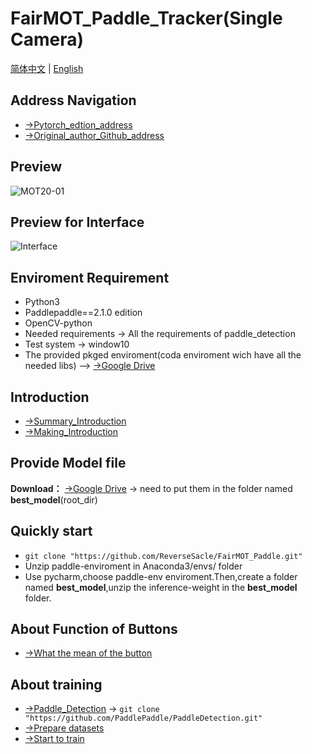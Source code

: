 **FairMOT_Paddle_Tracker(Single Camera)**
===
[简体中文](https://github.com/ReverseSacle/FairMOT_paddle/blob/main/README.md) | [English](https://github.com/ReverseSacle/FairMOT_paddle/blob/main/README_en.md)

Address Navigation
---
+ [→Pytorch_edtion_address](https://github.com/ReverseSacle/FairMOT-Pytorch-Tracker_Basic)
+ [→Original_author_Github_address](https://github.com/ifzhang/FairMOT)

Preview
---
![MOT20-01](https://github.com/ReverseSacle/FairMOT_Paddle/blob/main/docs/MOT20-01.gif)

Preview for Interface
---
![Interface](https://user-images.githubusercontent.com/73418195/126273708-42a9aec3-a07f-4102-aaf2-3a6f5cadf2b5.png)



Enviroment Requirement
---
+ Python3
+ Paddlepaddle==2.1.0 edition
+ OpenCV-python
+ Needed requirements → All the requirements of paddle_detection
+ Test system → window10
+ The provided pkged enviroment(coda enviroment wich have all the needed libs) --> [→Google Drive](https://drive.google.com/file/d/11Wxn3kojjrbd-YL59h8dfg3eQLt0IJmn/view?usp=sharing)

Introduction
---
+ [→Summary_Introduction](https://github.com/ReverseSacle/FairMOT_paddle/blob/main/docs/Introduction_en.md)
+ [→Making_Introduction](https://github.com/ReverseSacle/FairMOT_paddle/blob/main/docs/Making_Introduction_en.md)

Provide Model file
---
**Download：** [→Google Drive](https://drive.google.com/file/d/1PRkK0G5-I9t63cT_YgCetKSpxQEecZ7-/view?usp=sharing) → need to put them in  the folder named __best_model__(root_dir)

Quickly start
---
+ ```git clone "https://github.com/ReverseSacle/FairMOT_Paddle.git"```
+ Unzip paddle-enviroment in Anaconda3/envs/ folder
+ Use pycharm,choose paddle-env enviroment.Then,create a folder named **best_model**,unzip the inference-weight in the __best_model__ folder.

About Function of Buttons
---
+ [→What the mean of the button](https://github.com/ReverseSacle/FairMOT-Paddle-Tracker_Basic/blob/main/docs/The_button_function_en.md)



About training
---
+ [→Paddle_Detection](https://github.com/PaddlePaddle/PaddleDetection) → ```git clone "https://github.com/PaddlePaddle/PaddleDetection.git" ```
+ [→Prepare datasets](https://github.com/PaddlePaddle/PaddleDetection/blob/release/2.1/configs/mot/README.md)
+ [→Start to train](https://github.com/PaddlePaddle/PaddleDetection/tree/release/2.1/configs/mot/fairmot)
